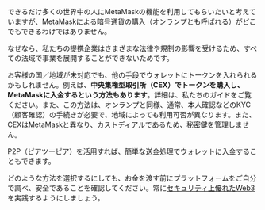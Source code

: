 できるだけ多くの世界中の人にMetaMaskの機能を利用してもらいたいと考えていますが、MetaMaskによる暗号通貨の購入（オンランプとも呼ばれる）がどこでもできるわけではありません。


なぜなら、私たちの提携企業はさまざまな法律や規制の影響を受けるため、すべての法域で事業を展開することができないためです。


お客様の国／地域が未対応でも、他の手段でウォレットにトークンを入れられるかもしれません。例えば、**中央集権型取引所（CEX）でトークンを購入し、MetaMaskに入金するという方法もあります**。詳細は、私たちのガイドをご覧ください。また、この方法は、オンランプと同様、通常、本人確認などのKYC（顧客確認）の手続きが必要で、地域によっても利用可否が異なります。また、CEXはMetaMaskと異なり、カストディアルであるため、[秘密鍵](https://support.metamask.io/hc/en-us/articles/4404722782107)を管理しません。


P2P（ピアツーピア）を活用すれば、簡単な送金処理でウォレットに入金することもできます。


どのような方法を選択するにしても、お金を渡す前にプラットフォームをご自分で調べ、安全であることを確認してください。常に[セキュリティ上優れたWeb3](https://support.metamask.io/hc/en-us/articles/360060826432)を実践するようにしましょう。

